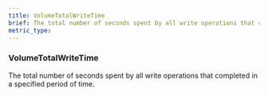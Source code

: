 ```yaml
---
title: VolumeTotalWriteTime
brief: The total number of seconds spent by all write operations that completed in a specified period of time.
metric_type:
---
```

### VolumeTotalWriteTime

The total number of seconds spent by all write operations that completed in a specified period of time.
